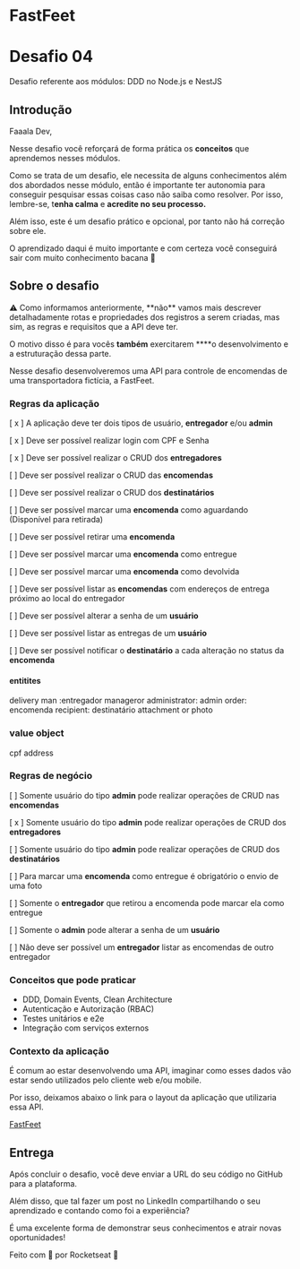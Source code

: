 # FastFeet
# Desafio 04

Desafio referente aos módulos: DDD no Node.js e NestJS

## Introdução

Faaala Dev,

Nesse desafio você reforçará de forma prática os **conceitos** que aprendemos nesses módulos.

Como se trata de um desafio, ele necessita de alguns conhecimentos além dos abordados nesse módulo, então é importante ter autonomia para conseguir pesquisar essas coisas caso não saiba como resolver. Por isso, lembre-se, t**enha calma** e **acredite no seu processo.**

Além isso, este é um desafio prático e opcional, por tanto não há correção sobre ele.

O aprendizado daqui é muito importante e com certeza você conseguirá sair com muito conhecimento bacana 💜

## Sobre o desafio

<aside>
⚠️ Como informamos anteriormente, **não** vamos mais descrever detalhadamente rotas e propriedades dos registros a serem criadas, mas sim, as regras e requisitos que a API deve ter.

O motivo disso é para vocês **também** exercitarem ****o desenvolvimento e a estruturação dessa parte.

</aside>

Nesse desafio desenvolveremos uma API para controle de encomendas de uma transportadora fictícia, a FastFeet.

### Regras da aplicação


[ x ] A aplicação deve ter dois tipos de usuário, **entregador** e/ou **admin**

[ x ] Deve ser possível realizar login com CPF e Senha

[ x ] Deve ser possível realizar o CRUD dos **entregadores**

[ ] Deve ser possível realizar o CRUD das **encomendas**

[ ] Deve ser possível realizar o CRUD dos **destinatários**

[ ] Deve ser possível marcar uma **encomenda** como aguardando (Disponível para retirada)

[ ] Deve ser possível retirar uma **encomenda**

[ ] Deve ser possível marcar uma **encomenda** como entregue

[ ] Deve ser possível marcar uma **encomenda** como devolvida

[ ] Deve ser possível listar as **encomendas** com endereços de entrega próximo ao local do entregador

[ ] Deve ser possível alterar a senha de um **usuário**

[ ] Deve ser possível listar as entregas de um **usuário**

[ ] Deve ser possível notificar o **destinatário** a cada alteração no status da **encomenda**

#### entitites 
delivery man :entregador
manageror administrator: admin
order: encomenda
recipient: destinatário
attachment or photo

### value object 
cpf 
address


### Regras de negócio


[ ] Somente usuário do tipo **admin** pode realizar operações de CRUD nas **encomendas**

[ x ] Somente usuário do tipo **admin** pode realizar operações de CRUD dos **entregadores**

[ ] Somente usuário do tipo **admin** pode realizar operações de CRUD dos **destinatários**

[ ] Para marcar uma **encomenda** como entregue é obrigatório o envio de uma foto

[ ] Somente o **entregador** que retirou a encomenda pode marcar ela como entregue

[ ] Somente o **admin** pode alterar a senha de um **usuário**

[ ] Não deve ser possível um  **entregador** listar as encomendas de outro entregador

### Conceitos que pode praticar

- DDD, Domain Events, Clean Architecture
- Autenticação e Autorização (RBAC)
- Testes unitários e e2e
- Integração com serviços externos

### Contexto da aplicação

É comum ao estar desenvolvendo uma API, imaginar como esses dados vão estar sendo utilizados pelo cliente web e/ou mobile.

Por isso, deixamos abaixo o link para o layout da aplicação que utilizaria essa API.

[FastFeet](https://www.figma.com/file/hn0qGhnSHDVst7oaY3PF72/FastFeet?type=design&node-id=0:1&mode=design&t=eLVBsXQU7wYugimZ-1)

## Entrega

Após concluir o desafio, você deve enviar a URL do seu código no GitHub para a plataforma.

Além disso, que tal fazer um post no LinkedIn compartilhando o seu aprendizado e contando como foi a experiência?

É uma excelente forma de demonstrar seus conhecimentos e atrair novas oportunidades!

Feito com 💜 por Rocketseat 👋
